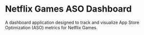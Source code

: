 # Netflix Games ASO Dashboard

A dashboard application designed to track and visualize App Store Optimization (ASO) metrics for Netflix Games.